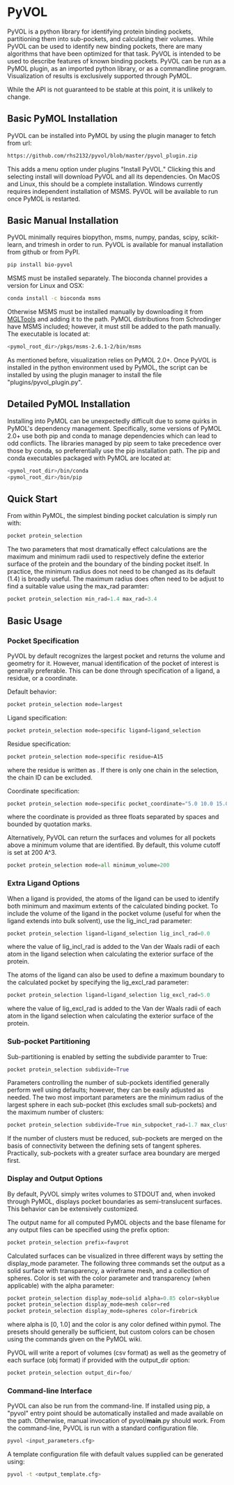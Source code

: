 # PyVOL

PyVOL is a python library for identifying protein binding pockets, partitioning them into sub-pockets, and calculating their volumes. While PyVOL can be used to identify new binding pockets, there are many algorithms that have been optimized for that task. PyVOL is intended to be used to describe features of known binding pockets. PyVOL can be run as a PyMOL plugin, as an imported python library, or as a commandline program. Visualization of results is exclusively supported through PyMOL.

While the API is not guaranteed to be stable at this point, it is unlikely to change.

## Basic PyMOL Installation
PyVOL can be installed into PyMOL by using the plugin manager to fetch from url:
```bash
https://github.com/rhs2132/pyvol/blob/master/pyvol_plugin.zip
```
This adds a menu option under plugins "Install PyVOL." Clicking this and selecting install will download PyVOL and all its dependencies. On MacOS and Linux, this should be a complete installation. Windows currently requires independent installation of MSMS. PyVOL will be available to run once PyMOL is restarted.

## Basic Manual Installation
PyVOL minimally requires biopython, msms, numpy, pandas, scipy, scikit-learn, and trimesh in order to run. PyVOL is available for manual installation from github or from PyPI.
```bash
pip install bio-pyvol
```
MSMS must be installed separately. The bioconda channel provides a version for Linux and OSX:
```bash
conda install -c bioconda msms

```
Otherwise MSMS must be installed manually by downloading it from [MGLTools](http://mgltools.scripps.edu/packages/MSMS/) and adding it to the path. PyMOL distributions from Schrodinger have MSMS included; however, it must still be added to the path manually. The executable is located at:
```bash
<pymol_root_dir>/pkgs/msms-2.6.1-2/bin/msms
```

As mentioned before, visualization relies on PyMOL 2.0+. Once PyVOL is installed in the python environment used by PyMOL, the script can be installed by using the plugin manager to install the file "plugins/pyvol_plugin.py".

## Detailed PyMOL Installation
Installing into PyMOL can be unexpectedly difficult due to some quirks in PyMOL's dependency management. Specifically, some versions of PyMOL 2.0+ use both pip and conda to manage dependencies which can lead to odd conflicts. The libraries managed by pip seem to take precedence over those by conda, so preferentially use the pip installation path. The pip and conda executables packaged with PyMOL are located at:
```bash
<pymol_root_dir>/bin/conda
<pymol_root_dir>/bin/pip
```

## Quick Start
From within PyMOL, the simplest binding pocket calculation is simply run with:
```python
pocket protein_selection
```
The two parameters that most dramatically effect calculations are the maximum and minimum radii used to respectively define the exterior surface of the protein and the boundary of the binding pocket itself. In practice, the minimum radius does not need to be changed as its default (1.4) is broadly useful. The maximum radius does often need to be adjust to find a suitable value using the max_rad paramter:
```python
pocket protein_selection min_rad=1.4 max_rad=3.4
```

## Basic Usage
### Pocket Specification
PyVOL by default recognizes the largest pocket and returns the volume and geometry for it. However, manual identification of the pocket of interest is generally preferable. This can be done through specification of a ligand, a residue, or a coordinate.

Default behavior:
```python
pocket protein_selection mode=largest
```
Ligand specification:
```python
pocket protein_selection mode=specific ligand=ligand_selection
```
Residue specification:
```python
pocket protein_selection mode=specific residue=A15
```
where the residue is written as <Chain><Residue number>. If there is only one chain in the selection, the chain ID can be excluded.

Coordinate specification:
```python
pocket protein_selection mode=specific pocket_coordinate="5.0 10.0 15.0"
```
where the coordinate is provided as three floats separated by spaces and bounded by quotation marks.

Alternatively, PyVOL can return the surfaces and volumes for all pockets above a minimum volume that are identified. By default, this volume cutoff is set at 200 A^3.
```python
pocket protein_selection mode=all minimum_volume=200
```

### Extra Ligand Options
When a ligand is provided, the atoms of the ligand can be used to identify both minimum and maximum extents of the calculated binding pocket. To include the volume of the ligand in the pocket volume (useful for when the ligand extends into bulk solvent), use the lig_incl_rad parameter:
```python
pocket protein_selection ligand=ligand_selection lig_incl_rad=0.0
```
where the value of lig_incl_rad is added to the Van der Waals radii of each atom in the ligand selection when calculating the exterior surface of the protein.

The atoms of the ligand can also be used to define a maximum boundary to the calculated pocket by specifying the lig_excl_rad parameter:
```python
pocket protein_selection ligand=ligand_selection lig_excl_rad=5.0
```
where the value of lig_excl_rad is added to the Van der Waals radii of each atom in the ligand selection when calculating the exterior surface of the protein.

### Sub-pocket Partitioning
Sub-partitioning is enabled by setting the subdivide paramter to True:
```python
pocket protein_selection subdivide=True
```

Parameters controlling the number of sub-pockets identified generally perform well using defaults; however, they can be easily adjusted as needed. The two most important parameters are the minimum radius of the largest sphere in each sub-pocket (this excludes small sub-pockets) and the maximum number of clusters:
```python
pocket protein_selection subdivide=True min_subpocket_rad=1.7 max_clusters=10
```
If the number of clusters must be reduced, sub-pockets are merged on the basis of connectivity between the defining sets of tangent spheres. Practically, sub-pockets with a greater surface area boundary are merged first.

### Display and Output Options
By default, PyVOL simply writes volumes to STDOUT and, when invoked through PyMOL, displays pocket boundaries as semi-translucent surfaces. This behavior can be extensively customized.

The output name for all computed PyMOL objects and the base filename for any output files can be specified using the prefix option:
```python
pocket protein_selection prefix=favprot
```

Calculated surfaces can be visualized in three different ways by setting the display_mode parameter. The following three commands set the output as a solid surface with transparency, a wireframe mesh, and a collection of spheres. Color is set with the color parameter and transparency (when applicable) with the alpha parameter:
```python
pocket protein_selection display_mode=solid alpha=0.85 color=skyblue
pocket protein_selection display_mode=mesh color=red
pocket protein_selection display_mode=spheres color=firebrick
```
where alpha is [0, 1.0] and the color is any color defined within pymol. The presets should generally be sufficient, but custom colors can be chosen using the commands given on the PyMOL wiki.

PyVOL will write a report of volumes (csv format) as well as the geometry of each surface (obj format) if provided with the output_dir option:
```python
pocket protein_selection output_dir=foo/
```

### Command-line Interface
PyVOL can also be run from the command-line. If installed using pip, a "pyvol" entry point should be automatically installed and made available on the path. Otherwise, manual invocation of pyvol/__main__.py should work. From the command-line, PyVOL is run with a standard configuration file.
```bash
pyvol <input_parameters.cfg>
```
A template configuration file with default values supplied can be generated using:
```bash
pyvol -t <output_template.cfg>
```

